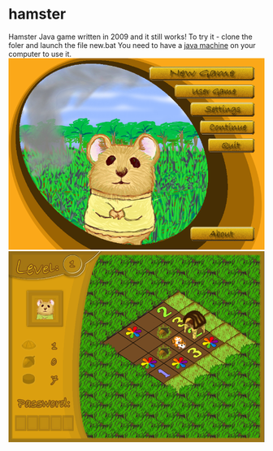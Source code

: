 # hamster
Hamster Java game written in 2009 and it still works!
To try it - clone the foler and launch the file new.bat
You need to have a [java machine](https://www.java.com/) on your computer to use it. 
![Menu](img_1.png)
![Gameplay](img_2.png) 
